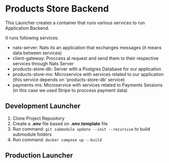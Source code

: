 # Products Store Backend
This Launcher creates a container that runs various services to run Application Backend.

It runs following services:

- nats-server: Nats its an application that exchanges messages (it means data between services)
- client-gateway: Proccess al request and send them to their respective services through Nats Server
- products-store-db: Server with a Postgres Database for our application
- products-store-ms: Microservice with services related to our application (this service depends on 'products-store-db' service)
- payments-ms: Microservice with services related to Payments Sessions (in this case we used Stripe to proccess payment data)

## Development Launcher

1. Clone Project Repository
2. Create a **.env** file based on **.env.template** file
3. Run command: `git submodule update --init --recursive` to build submodule folders
4. Run command: `docker compose up --build`

## Production Launcher
